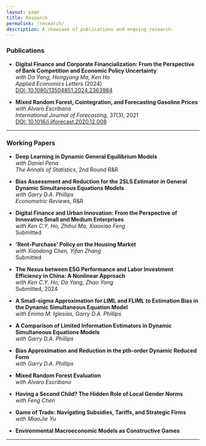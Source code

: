 ```yaml
---
layout: page
title: Research
permalink: /research/
description: A showcase of publications and ongoing research.
---
```


### Publications

- **Digital Finance and Corporate Financialization: From the Perspective of Bank Competition and Economic Policy Uncertainty**  
  _with Da Yang, Hongyang Ma, Ken Ho_  
  *Applied Economics Letters* (2024)  
  [DOI: 10.1080/13504851.2024.2363984](https://doi.org/10.1080/13504851.2024.2363984)

- **Mixed Random Forest, Cointegration, and Forecasting Gasoline Prices**  
  _with Alvaro Escribano_  
  *International Journal of Forecasting*, 37(3), 2021  
  [DOI: 10.1016/j.ijforecast.2020.12.008](https://doi.org/10.1016/j.ijforecast.2020.12.008)

---


### Working Papers

- **Deep Learning in Dynamic General Equilibrium Models**  
  _with Daniel Pena_  
  *The Annals of Statistics*, 2nd Round R&R

- **Bias Assessment and Reduction for the 2SLS Estimator in General Dynamic Simultaneous Equations Models**  
  _with Garry D.A. Phillips_  
  *Econometric Reviews*, R&R

- **Digital Finance and Urban Innovation: From the Perspective of Innovative Small and Medium Enterprises**  
  _with Ken C.Y. Ho, Zhihui Ma, Xiaoxiao Feng_  
  Submitted

- **'Rent-Purchase' Policy on the Housing Market**  
  _with Xiaodong Chen, Yifan Zhang_  
  Submitted

- **The Nexus between ESG Performance and Labor Investment Efficiency in China: A Nonlinear Approach**  
  _with Ken C.Y. Ho, Da Yang, Zhao Yang_  
  Submitted, 2024

- **A Small-sigma Approximation for LIML and FLIML to Estimation Bias in the Dynamic Simultaneous Equation Model**  
  _with Emma M. Iglesias, Garry D.A. Phillips_

- **A Comparison of Limited Information Estimators in Dynamic Simultaneous Equations Models**  
  _with Garry D.A. Phillips_

- **Bias Approximation and Reduction in the pth-order Dynamic Reduced Form**  
  _with Garry D.A. Phillips_

- **Mixed Random Forest Evaluation**  
  _with Alvaro Escribano_

- **Having a Second Child? The Hidden Role of Local Gender Norms**  
  _with Feng Chen_

- **Game of Trade: Navigating Subsidies, Tariffs, and Strategic Firms**  
  _with MiaoJie Yu_

- **Environmental Macroeconomic Models as Constructive Games**

---

